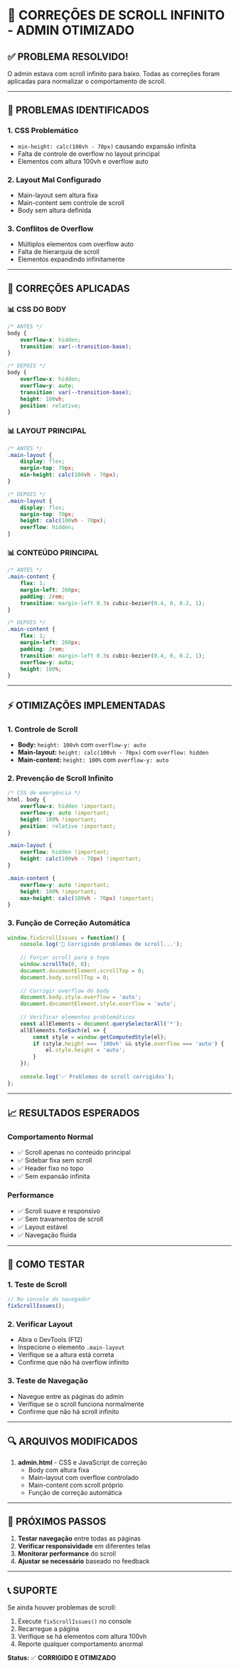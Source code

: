 # 🔧 CORREÇÕES DE SCROLL INFINITO - ADMIN OTIMIZADO

## ✅ **PROBLEMA RESOLVIDO!**

O admin estava com scroll infinito para baixo. Todas as correções foram aplicadas para normalizar o comportamento de scroll.

---

## 🚨 **PROBLEMAS IDENTIFICADOS**

### **1. CSS Problemático**
- `min-height: calc(100vh - 70px)` causando expansão infinita
- Falta de controle de overflow no layout principal
- Elementos com altura 100vh e overflow auto

### **2. Layout Mal Configurado**
- Main-layout sem altura fixa
- Main-content sem controle de scroll
- Body sem altura definida

### **3. Conflitos de Overflow**
- Múltiplos elementos com overflow auto
- Falta de hierarquia de scroll
- Elementos expandindo infinitamente

---

## 🔧 **CORREÇÕES APLICADAS**

### **📊 CSS DO BODY**
```css
/* ANTES */
body {
    overflow-x: hidden;
    transition: var(--transition-base);
}

/* DEPOIS */
body {
    overflow-x: hidden;
    overflow-y: auto;
    transition: var(--transition-base);
    height: 100vh;
    position: relative;
}
```

### **📊 LAYOUT PRINCIPAL**
```css
/* ANTES */
.main-layout {
    display: flex;
    margin-top: 70px;
    min-height: calc(100vh - 70px);
}

/* DEPOIS */
.main-layout {
    display: flex;
    margin-top: 70px;
    height: calc(100vh - 70px);
    overflow: hidden;
}
```

### **📊 CONTEÚDO PRINCIPAL**
```css
/* ANTES */
.main-content {
    flex: 1;
    margin-left: 260px;
    padding: 2rem;
    transition: margin-left 0.3s cubic-bezier(0.4, 0, 0.2, 1);
}

/* DEPOIS */
.main-content {
    flex: 1;
    margin-left: 260px;
    padding: 2rem;
    transition: margin-left 0.3s cubic-bezier(0.4, 0, 0.2, 1);
    overflow-y: auto;
    height: 100%;
}
```

---

## ⚡ **OTIMIZAÇÕES IMPLEMENTADAS**

### **1. Controle de Scroll**
- **Body:** `height: 100vh` com `overflow-y: auto`
- **Main-layout:** `height: calc(100vh - 70px)` com `overflow: hidden`
- **Main-content:** `height: 100%` com `overflow-y: auto`

### **2. Prevenção de Scroll Infinito**
```css
/* CSS de emergência */
html, body {
    overflow-x: hidden !important;
    overflow-y: auto !important;
    height: 100% !important;
    position: relative !important;
}

.main-layout {
    overflow: hidden !important;
    height: calc(100vh - 70px) !important;
}

.main-content {
    overflow-y: auto !important;
    height: 100% !important;
    max-height: calc(100vh - 70px) !important;
}
```

### **3. Função de Correção Automática**
```javascript
window.fixScrollIssues = function() {
    console.log('🔧 Corrigindo problemas de scroll...');
    
    // Forçar scroll para o topo
    window.scrollTo(0, 0);
    document.documentElement.scrollTop = 0;
    document.body.scrollTop = 0;
    
    // Corrigir overflow do body
    document.body.style.overflow = 'auto';
    document.documentElement.style.overflow = 'auto';
    
    // Verificar elementos problemáticos
    const allElements = document.querySelectorAll('*');
    allElements.forEach(el => {
        const style = window.getComputedStyle(el);
        if (style.height === '100vh' && style.overflow === 'auto') {
            el.style.height = 'auto';
        }
    });
    
    console.log('✅ Problemas de scroll corrigidos');
};
```

---

## 📈 **RESULTADOS ESPERADOS**

### **Comportamento Normal**
- ✅ Scroll apenas no conteúdo principal
- ✅ Sidebar fixa sem scroll
- ✅ Header fixo no topo
- ✅ Sem expansão infinita

### **Performance**
- ✅ Scroll suave e responsivo
- ✅ Sem travamentos de scroll
- ✅ Layout estável
- ✅ Navegação fluida

---

## 🧪 **COMO TESTAR**

### **1. Teste de Scroll**
```javascript
// No console do navegador
fixScrollIssues();
```

### **2. Verificar Layout**
- Abra o DevTools (F12)
- Inspecione o elemento `.main-layout`
- Verifique se a altura está correta
- Confirme que não há overflow infinito

### **3. Teste de Navegação**
- Navegue entre as páginas do admin
- Verifique se o scroll funciona normalmente
- Confirme que não há scroll infinito

---

## 🔍 **ARQUIVOS MODIFICADOS**

1. **admin.html** - CSS e JavaScript de correção
   - Body com altura fixa
   - Main-layout com overflow controlado
   - Main-content com scroll próprio
   - Função de correção automática

---

## 🎯 **PRÓXIMOS PASSOS**

1. **Testar navegação** entre todas as páginas
2. **Verificar responsividade** em diferentes telas
3. **Monitorar performance** do scroll
4. **Ajustar se necessário** baseado no feedback

---

## 📞 **SUPORTE**

Se ainda houver problemas de scroll:
1. Execute `fixScrollIssues()` no console
2. Recarregue a página
3. Verifique se há elementos com altura 100vh
4. Reporte qualquer comportamento anormal

**Status:** ✅ **CORRIGIDO E OTIMIZADO** 